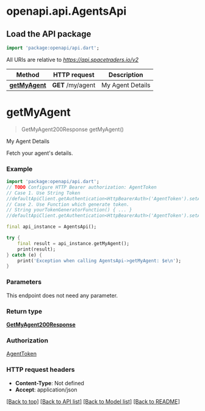 # openapi.api.AgentsApi

## Load the API package
```dart
import 'package:openapi/api.dart';
```

All URIs are relative to *https://api.spacetraders.io/v2*

Method | HTTP request | Description
------------- | ------------- | -------------
[**getMyAgent**](AgentsApi.md#getmyagent) | **GET** /my/agent | My Agent Details


# **getMyAgent**
> GetMyAgent200Response getMyAgent()

My Agent Details

Fetch your agent's details.

### Example
```dart
import 'package:openapi/api.dart';
// TODO Configure HTTP Bearer authorization: AgentToken
// Case 1. Use String Token
//defaultApiClient.getAuthentication<HttpBearerAuth>('AgentToken').setAccessToken('YOUR_ACCESS_TOKEN');
// Case 2. Use Function which generate token.
// String yourTokenGeneratorFunction() { ... }
//defaultApiClient.getAuthentication<HttpBearerAuth>('AgentToken').setAccessToken(yourTokenGeneratorFunction);

final api_instance = AgentsApi();

try {
    final result = api_instance.getMyAgent();
    print(result);
} catch (e) {
    print('Exception when calling AgentsApi->getMyAgent: $e\n');
}
```

### Parameters
This endpoint does not need any parameter.

### Return type

[**GetMyAgent200Response**](GetMyAgent200Response.md)

### Authorization

[AgentToken](../README.md#AgentToken)

### HTTP request headers

 - **Content-Type**: Not defined
 - **Accept**: application/json

[[Back to top]](#) [[Back to API list]](../README.md#documentation-for-api-endpoints) [[Back to Model list]](../README.md#documentation-for-models) [[Back to README]](../README.md)

